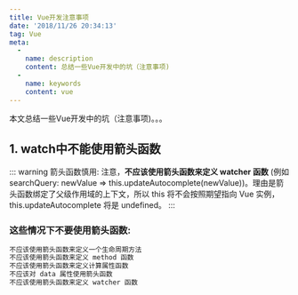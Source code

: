 ```yaml
---
title: Vue开发注意事项
date: '2018/11/26 20:34:13'
tag: Vue
meta:
  -
    name: description
    content: 总结一些Vue开发中的坑（注意事项)
  -
    name: keywords
    content: vue
---
```

本文总结一些Vue开发中的坑（注意事项)。。。
<!-- more -->

## 1. watch中不能使用箭头函数
::: warning 箭头函数慎用:
注意，**不应该使用箭头函数来定义 watcher 函数** (例如 searchQuery: newValue => this.updateAutocomplete(newValue))。理由是箭头函数绑定了父级作用域的上下文，所以 this 将不会按照期望指向 Vue 实例，this.updateAutocomplete 将是 undefined。 
:::
### 这些情况下不要使用箭头函数:
```js
不应该使用箭头函数来定义一个生命周期方法
不应该使用箭头函数来定义 method 函数
不应该使用箭头函数来定义计算属性函数
不应该对 data 属性使用箭头函数
不应该使用箭头函数来定义 watcher 函数
```